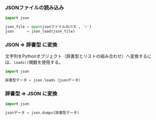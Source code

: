 ### JSONファイルの読み込み
```python
import json

json_file = open(jsonファイルのパス , 'r')
json      = json_load(json_file)
```

### JSON => 辞書型 に変換
文字列をPythonオブジェクト（辞書型とリストの組み合わせ）へ変換するには、`loads()`関数を使用する。

```python
import json

辞書型データ = json.loads（jsonデータ）
```

### 辞書型 => JSON に変換
```python 
import json

jsonデータ = json.dumps(辞書型データ)
```
